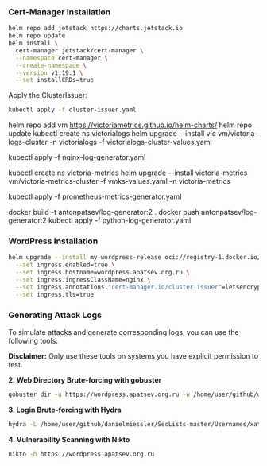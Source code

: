 ### Cert-Manager Installation

```bash
helm repo add jetstack https://charts.jetstack.io
helm repo update
helm install \
  cert-manager jetstack/cert-manager \
  --namespace cert-manager \
  --create-namespace \
  --version v1.19.1 \
  --set installCRDs=true
```

Apply the ClusterIssuer:
```bash
kubectl apply -f cluster-issuer.yaml
```


helm repo add vm https://victoriametrics.github.io/helm-charts/
helm repo update
kubectl create ns victorialogs
helm upgrade --install vlc vm/victoria-logs-cluster -n victorialogs -f victorialogs-cluster-values.yaml

kubectl apply -f nginx-log-generator.yaml

kubectl create ns victoria-metrics
helm upgrade --install victoria-metrics vm/victoria-metrics-cluster -f vmks-values.yaml -n victoria-metrics

kubectl apply -f prometheus-metrics-generator.yaml

docker build -t antonpatsev/log-generator:2 .
docker push antonpatsev/log-generator:2
kubectl apply -f python-log-generator.yaml


### WordPress Installation

```bash
helm upgrade --install my-wordpress-release oci://registry-1.docker.io/bitnamicharts/wordpress \
  --set ingress.enabled=true \
  --set ingress.hostname=wordpress.apatsev.org.ru \
  --set ingress.ingressClassName=nginx \
  --set ingress.annotations."cert-manager.io/cluster-issuer"=letsencrypt-prod \
  --set ingress.tls=true
```


### Generating Attack Logs

To simulate attacks and generate corresponding logs, you can use the following tools.

**Disclaimer:** Only use these tools on systems you have explicit permission to test.


**2. Web Directory Brute-forcing with gobuster**

```bash
gobuster dir -u https://wordpress.apatsev.org.ru -w /home/user/github/danielmiessler/SecLists-master/Discovery/Web-Content/DirBuster-2007_directory-list-2.3-big.txt
```

**3. Login Brute-forcing with Hydra**

```bash
hydra -L /home/user/github/danielmiessler/SecLists-master/Usernames/xato-net-10-million-usernames.txt -P /home/user/github/danielmiessler/SecLists-master/Passwords/Common-Credentials/Pwdb_top-10000000.txt wordpress.apatsev.org.ru https-post-form "/login.php:username=^USER^&password=^PASS^:F=Invalid"
```

**4. Vulnerability Scanning with Nikto**

```bash
nikto -h https://wordpress.apatsev.org.ru
```

